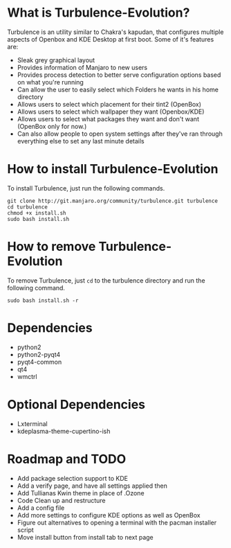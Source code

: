# What is Turbulence-Evolution?

Turbulence is an utility similar to Chakra's kapudan, that
configures multiple aspects of Openbox and KDE Desktop at 
first boot. Some of it's features are:

* Sleak grey graphical layout
* Provides information of Manjaro to new users
* Provides process detection to better serve configuration options based on what you're running
* Can allow the user to easily select which Folders he wants in his home directory
* Allows users to select which placement for their tint2 (OpenBox)
* Allows users to select which wallpaper they want (Openbox/KDE)
* Allows users to select what packages they want and don't want (OpenBox only for now.)
* Can also allow people to open system settings after they've ran through everything else to set any last minute details

# How to install Turbulence-Evolution

To install Turbulence, just run the following commands.

```
git clone http://git.manjaro.org/community/turbulence.git turbulence
cd turbulence
chmod +x install.sh
sudo bash install.sh
```

# How to remove Turbulence-Evolution

To remove Turbulence, just `cd` to the turbulence directory and run the following command.

```
sudo bash install.sh -r
```

# Dependencies

* python2
* python2-pyqt4
* pyqt4-common
* qt4
* wmctrl

# Optional Dependencies

* Lxterminal
* kdeplasma-theme-cupertino-ish

# Roadmap and TODO

* Add package selection support to KDE
* Add a verify page, and have all settings applied then
* Add Tullianas Kwin theme in place of .Ozone
* Code Clean up and restructure
* Add a config file
* Add more settings to configure KDE options as well as OpenBox
* Figure out alternatives to opening a terminal with the pacman installer script
* Move install button from install tab to next page